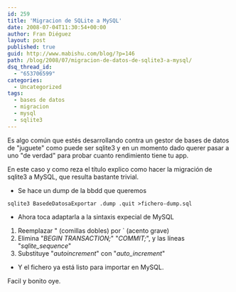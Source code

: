 ```yaml
---
id: 259
title: 'Migracion de SQLite a MySQL'
date: 2008-07-04T11:30:54+00:00
author: Fran Diéguez
layout: post
published: true
guid: http://www.mabishu.com/blog/?p=146
path: /blog/2008/07/migracion-de-datos-de-sqlite3-a-mysql/
dsq_thread_id:
  - "653706599"
categories:
  - Uncategorized
tags:
  - bases de datos
  - migracion
  - mysql
  - sqlite3
---
```

Es algo común que estés desarrollando contra un gestor de bases de datos de "juguete" como puede ser sqlite3 y en un momento dado querer pasar a uno "de verdad" para probar cuanto rendimiento tiene tu app.

En este caso y como reza el título explico como hacer la migración de sqlite3 a MySQL, que resulta bastante trivial.

* Se hace un dump de la bbdd que queremos

```shell
sqlite3 BasedeDatosaExportar .dump .quit >fichero-dump.sql
```

- Ahora toca adaptarla a la sintaxis expecial de MySQL

1. Reemplazar " (comillas dobles) por \` (acento grave)
2. Elimina "*BEGIN TRANSACTION;*" "*COMMIT;*", y las líneas "*sqlite\_sequence*"
3. Substituye "*autoincrement*" con "*auto\_increment*"

- Y el fichero ya está listo para importar en MySQL.

Facil y bonito oye.
